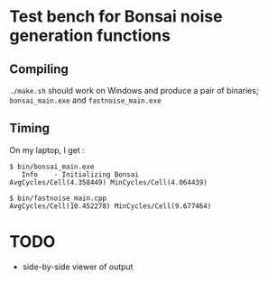 # Test bench for Bonsai noise generation functions

## Compiling

`./make.sh` should work on Windows and produce a pair of binaries; `bonsai_main.exe` and `fastnoise_main.exe`

## Timing

On my laptop, I get :

```
$ bin/bonsai_main.exe
   Info    - Initializing Bonsai
AvgCycles/Cell(4.358449) MinCycles/Cell(4.064439)
```

```
$ bin/fastnoise_main.cpp
AvgCycles/Cell(10.452278) MinCycles/Cell(9.677464)
```

# TODO

* side-by-side viewer of output
